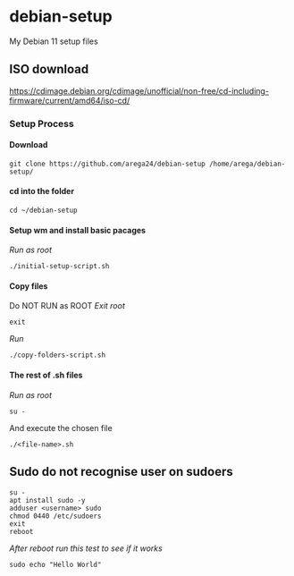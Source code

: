 # debian-setup
My Debian 11 setup files

## ISO download
https://cdimage.debian.org/cdimage/unofficial/non-free/cd-including-firmware/current/amd64/iso-cd/

### Setup Process

#### Download
```
git clone https://github.com/arega24/debian-setup /home/arega/debian-setup/
```

#### cd into the folder
```
cd ~/debian-setup
```

#### Setup wm and install basic pacages
_Run as root_
```
./initial-setup-script.sh
```
#### Copy files
Do NOT RUN as ROOT
_Exit root_
```
exit
```
_Run_
```
./copy-folders-script.sh
```

#### The rest of .sh files
_Run as root_
```
su -
```
And execute the chosen file
```
./<file-name>.sh
```

## Sudo do not recognise user on sudoers
```
su -
apt install sudo -y
adduser <username> sudo
chmod 0440 /etc/sudoers
exit
reboot
```
_After reboot run this test to see if it works_
```
sudo echo "Hello World"
```



